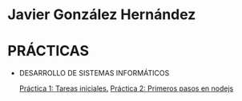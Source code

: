 # Javier González Hernández

# PRÁCTICAS


* DESARROLLO DE SISTEMAS INFORMÁTICOS


  [Práctica 1: Tareas iniciales.](https://github.com/ULL-ESIT-DSI-1617/tareas-iniciales-berkan-javier)
  [Práctica 2: Primeros pasos en nodejs](https://github.com/ULL-ESIT-DSI-1617/primeros-pasos-en-nodejs-berkan-javier-35l2)
